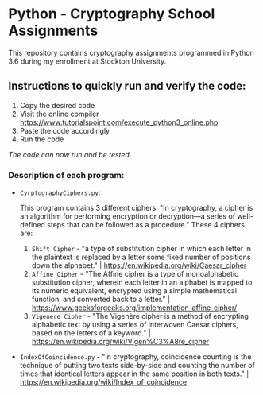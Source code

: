 # Python - Cryptography School Assignments

This repository contains cryptography assignments programmed in Python 3.6 during my enrollment at Stockton University.

## Instructions to quickly run and verify the code:
1. Copy the desired code
2. Visit the online compiler https://www.tutorialspoint.com/execute_python3_online.php
3. Paste the code accordingly
4. Run the code

*The code can now run and be tested.*

### Description of each program:

- ```CyrptographyCiphers.py```:

  This program contains 3 different ciphers. "In cryptography, a cipher is an algorithm for performing encryption or decryption—a series of well-defined steps that can be followed as a procedure." These 4 ciphers are:
  1. ```Shift Cipher``` - "a type of substitution cipher in which each letter in the plaintext is replaced by a letter some fixed number of positions down the alphabet." | https://en.wikipedia.org/wiki/Caesar_cipher
  2. ```Affine Cipher``` - "The Affine cipher is a type of monoalphabetic substitution cipher, wherein each letter in an alphabet is mapped to its numeric equivalent, encrypted using a simple mathematical function, and converted back to a letter." | https://www.geeksforgeeks.org/implementation-affine-cipher/
  3. ```Vigenere Cipher``` - "The Vigenère cipher is a method of encrypting alphabetic text by using a series of interwoven Caesar ciphers, based on the letters of a keyword." | https://en.wikipedia.org/wiki/Vigen%C3%A8re_cipher
  
- ```IndexOfCoincidence.py``` - "In cryptography, coincidence counting is the technique of putting two texts side-by-side and counting the number of times that identical letters appear in the same position in both texts." | https://en.wikipedia.org/wiki/Index_of_coincidence
